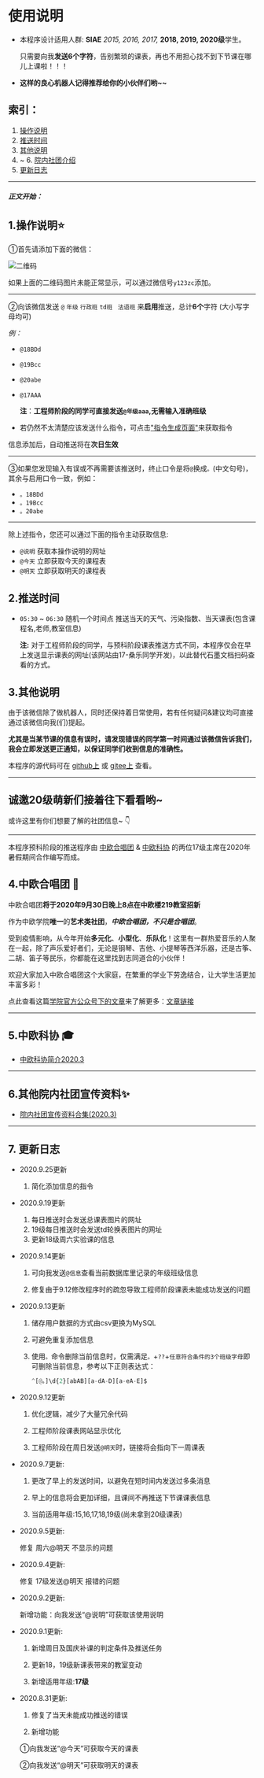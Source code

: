 ﻿# 使用说明 

+ 本程序设计适用人群: **SIAE** *2015, 2016, 2017,* **2018, 2019, 2020级**学生。

  只需要向我**发送6个字符**，告别繁琐的课表，再也不用担心找不到下节课在哪儿上课啦！！！

+ **这样的良心机器人记得推荐给你的小伙伴们哟~~**

## 索引：
1. [操作说明](https://gitee.com/laorange/wechat_robot#1%E6%93%8D%E4%BD%9C%E8%AF%B4%E6%98%8E)
2. [推送时间](https://gitee.com/laorange/wechat_robot#2%E6%8E%A8%E9%80%81%E6%97%B6%E9%97%B4)
3. [其他说明](https://gitee.com/laorange/wechat_robot#3%E5%85%B6%E4%BB%96%E8%AF%B4%E6%98%8E)
4. ~ 6. [院内社团介绍](https://gitee.com/laorange/wechat_robot#4%E4%B8%AD%E6%AC%A7%E5%90%88%E5%94%B1%E5%9B%A2-)
7. [更新日志](https://gitee.com/laorange/wechat_robot/blob/master/README.md#7-%E6%9B%B4%E6%96%B0%E6%97%A5%E5%BF%97)

------

###### ***正文开始：***

## 1.操作说明⭐

①首先请添加下面的微信：

![二维码](https://gitee.com/laorange/wechat_robot/raw/master/base_on_PyWeChatSpy/util/qr_laorange.jpg)

如果上面的二维码图片未能正常显示，可以通过微信号``y123zc``添加。

------

②向该微信发送  ``@`` ``年级`` ``行政班``  ``td班`` `` 法语班``  来**启用**推送，总计**6个**字符 (大小写字母均可)

*例：* 

+ ``@18BDd``

+ ``@19Bcc``

+ ``@20abe``

+ ``@17AAA``

  **注**：**工程师阶段的同学可直接发送``@年级aaa``,无需输入准确班级**

+ 若仍然不太清楚应该发送什么指令，可点击["指令生成页面"](http://laorange.top/code.html)来获取指令

信息添加后，自动推送将在**次日生效**

----

③如果您发现输入有误或不再需要该推送时，终止口令是将``@``换成``。``(中文句号)，其余与启用口令一致，例如：

+ ``。18BDd``
+ ``。19Bcc``
+ ``。20abe``

----

除上述指令，您还可以通过下面的指令主动获取信息:

+ ``@说明`` 获取本操作说明的网址 
+ ``@今天`` 立即获取今天的课程表
+ ``@明天`` 立即获取明天的课程表

## 2.推送时间

+ ``05:30`` ~ ``06:30`` 随机一个时间点 推送当天的天气、污染指数、当天课表(包含课程名,老师,教室信息)

  **注:** 对于工程师阶段的同学，与预科阶段课表推送方式不同，本程序仅会在早上发送显示课表的网址(该网站由17-桑乐同学开发)，以此替代石墨文档扫码查看的方式。


## 3.其他说明

由于该微信除了做机器人，同时还保持着日常使用，若有任何疑问&建议均可直接通过该微信向我(们)提起。

**尤其是当某节课的信息有误时，请发现错误的同学第一时间通过该微信告诉我们，我会立即发送更正通知，以保证同学们收到信息的准确性。**

本程序的源代码可在 [github上](https://github.com/laorange/wechat_robot) 或 [gitee上](https://gitee.com/laorange/wechat_robot) 查看。



------

## **诚邀20级萌新们接着往下看看哟~** 

或许这里有你们想要了解的社团信息~ 👇

------

本程序预科阶段的推送程序由 [中欧合唱团](https://gitee.com/laorange/wechat_robot#4%E4%B8%AD%E6%AC%A7%E5%90%88%E5%94%B1%E5%9B%A2-) & [中欧科协](https://gitee.com/laorange/wechat_robot#5%E4%B8%AD%E6%AC%A7%E7%A7%91%E5%8D%8F-) 的两位17级主席在2020年暑假期间合作编写而成。

## 4.中欧合唱团 🎵

中欧合唱团**将于2020年9月30日晚上8点在中欧楼219教室招新**

作为中欧学院**唯一**的**艺术类社团**，***中欧合唱团，不只是合唱团***。

受到疫情影响，从今年开始**多元化**、**小型化**、**乐队化**！这里有一群热爱音乐的人聚在一起，除了声乐爱好者们，无论是钢琴、吉他、小提琴等西洋乐器，还是古筝、二胡、笛子等民乐，你都能在这里找到志同道合的小伙伴！

欢迎大家加入中欧合唱团这个大家庭，在繁重的学业下劳逸结合，让大学生活更加丰富多彩！

点此查看这篇[学院官方公众号下的文章](https://mp.weixin.qq.com/s?__biz=MzI5OTI2NzMyNg==&mid=2247492571&idx=3&sn=e007c8bf8bc26562e07c7fb9ddd31036&chksm=ec9b864adbec0f5c74c881981aa414aa4144542546b479efda1e9087c77151fd22df4bc23db5&mpshare=1&scene=1&srcid=0928SwL6sv9BWzumHiXNMXeo&sharer_sharetime=1601300343028&sharer_shareid=b1a2358e0828e85563df8361764971a0&key=46b8c66d5abbe49c02ea332d56202a91594afb6049fdb975a763147514dcb34f295257d0f9ba5a3bc8191949358aa8d6ebd6c0d216f7c89c503818b6c8207a04edb5706fc40e9f787d95d6264324c72dee47220c0f417ceb73f43a5e0488340d57e024e11833392b1b4b30ccdb454c456ae29845adbfb9e375009066c7f1a698&ascene=1&uin=MjI3NDM4MDYzMg%3D%3D&devicetype=Windows+Server+2016&version=62080085&lang=zh_CN&exportkey=AxeoAgHz1I%2FY5Xb%2BSzPrCAw%3D&pass_ticket=btE5ME4jar%2F4W%2FO5ugoCcdRQNpWbZ9nYzeLjLU5HIY0vhowLj%2FgAEQKRjpoBwdaL&wx_header=0)来了解更多：[文章链接](https://mp.weixin.qq.com/s?__biz=MzI5OTI2NzMyNg==&mid=2247492571&idx=3&sn=e007c8bf8bc26562e07c7fb9ddd31036&chksm=ec9b864adbec0f5c74c881981aa414aa4144542546b479efda1e9087c77151fd22df4bc23db5&mpshare=1&scene=1&srcid=0928SwL6sv9BWzumHiXNMXeo&sharer_sharetime=1601300343028&sharer_shareid=b1a2358e0828e85563df8361764971a0&key=46b8c66d5abbe49c02ea332d56202a91594afb6049fdb975a763147514dcb34f295257d0f9ba5a3bc8191949358aa8d6ebd6c0d216f7c89c503818b6c8207a04edb5706fc40e9f787d95d6264324c72dee47220c0f417ceb73f43a5e0488340d57e024e11833392b1b4b30ccdb454c456ae29845adbfb9e375009066c7f1a698&ascene=1&uin=MjI3NDM4MDYzMg%3D%3D&devicetype=Windows+Server+2016&version=62080085&lang=zh_CN&exportkey=AxeoAgHz1I%2FY5Xb%2BSzPrCAw%3D&pass_ticket=btE5ME4jar%2F4W%2FO5ugoCcdRQNpWbZ9nYzeLjLU5HIY0vhowLj%2FgAEQKRjpoBwdaL&wx_header=0)

------

## 5.中欧科协 🎓

+ [中欧科协简介2020.3](https://mp.weixin.qq.com/s?__biz=MzI5OTI2NzMyNg==&mid=2247487250&idx=4&sn=543f29b5f55cafa1242bf4af6118206c&chksm=ec986a83dbefe3951caec31c65f77c664d8a4cbae0676f3d115f2e30ae6dd3660389f285e7cf&mpshare=1&scene=1&srcid=0817UesipdadVHjYitqCJoHH&sharer_sharetime=1597660252329&sharer_shareid=437640bc163aeb961c4264f63d00e9e7&key=bd8ad81032fdfaf23e81b61b3e5e2e93340b8fa59fd9c6afb9409200576491ff8311905fe2a19070de6032c46c97186ef96b51d9244fd8ff35129ac1128f664e8f68dab6c0ad5832ff019e497d643acf46ebfe2e0a7a7e78b5c6ae1c5ea2c7a4eb3d010fd0cd9fac9e60d27860666c6c92eb4b618808ca5537b58a4d534e15b7&ascene=1&uin=MjI3NDM4MDYzMg%3D%3D&devicetype=Windows+Server+2016&version=62080085&lang=zh_CN&exportkey=A7lDFBq65%2BisMAE98G8pAbY%3D&pass_ticket=tApxNb2%2F1KYzvr9GyvKRaNP6cacnrXxHkDF9MdU0v9a00H4qeeErj47eiljmFeMy) 

------

## 6.其他院内社团宣传资料✨

+ [院内社团宣传资料合集(2020.3)](https://mp.weixin.qq.com/s/_A9FSgGg2OqxjwFcK_h2vw)



------

## 7. 更新日志

+ 2020.9.25更新

  1. 简化添加信息的指令

+ 2020.9.19更新

  1. 每日推送时会发送总课表图片的网址
  2. 19级每日推送时会发送td轮换表图片的网址
  3. 更新18级周六实验课的信息

+ 2020.9.14更新

  1. 可向我发送``@信息``查看当前数据库里记录的年级班级信息

  2. 修复由于9.12修改程序时的疏忽导致工程师阶段课表未能成功发送的问题

+ 2020.9.13更新

  1. 储存用户数据的方式由csv更换为MySQL

  2. 可避免重复添加信息

  3. 使用``。``命令删除当前信息时，仅需满足``。``+``??``+``任意符合条件的3个班级字母``即可删除当前信息，参考以下正则表达式：

     ```python
     ^[@。]\d{2}[abAB][a-dA-D][a-eA-E]$
     ```

+ 2020.9.12更新

  1. 优化逻辑，减少了大量冗余代码

  2. 工程师阶段课表网站显示优化

  3. 工程师阶段在周日发送``@明天``时，链接将会指向下一周课表

+ 2020.9.7更新:

  1. 更改了早上的发送时间，以避免在短时间内发送过多条消息

  2. 早上的信息将会更加详细，且课间不再推送下节课课表信息

  3. 当前适用年级:15,16,17,18,19级(尚未拿到20级课表)

+ 2020.9.5更新:

  修复 周六@明天 不显示的问题

+ 2020.9.4更新:

  修复 17级发送@明天 报错的问题

+ 2020.9.2更新:

  新增功能：向我发送“@说明”可获取该使用说明

+ 2020.9.1更新:

  1. 新增周日及国庆补课的判定条件及推送任务

  2. 更新18，19级新课表带来的教室变动

  3. 新增适用年级:**17级**

+ 2020.8.31更新:

  1. 修复了当天未能成功推送的错误

  2. 新增功能

  ①向我发送“@今天”可获取今天的课表

  ②向我发送“@明天”可获取明天的课表

